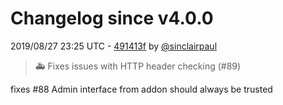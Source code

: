 # Changelog since v4.0.0

2019/08/27 23:25 UTC - [491413f](https://github.com/hassio-addons/addon-pi-hole/commit/491413ffe9da2b820e70f38bb97852fef3bf4ed9) by [@sinclairpaul](https://github.com/sinclairpaul)
> 🚑 Fixes issues with HTTP header checking (#89)

fixes #88 Admin interface from addon should always be trusted 


